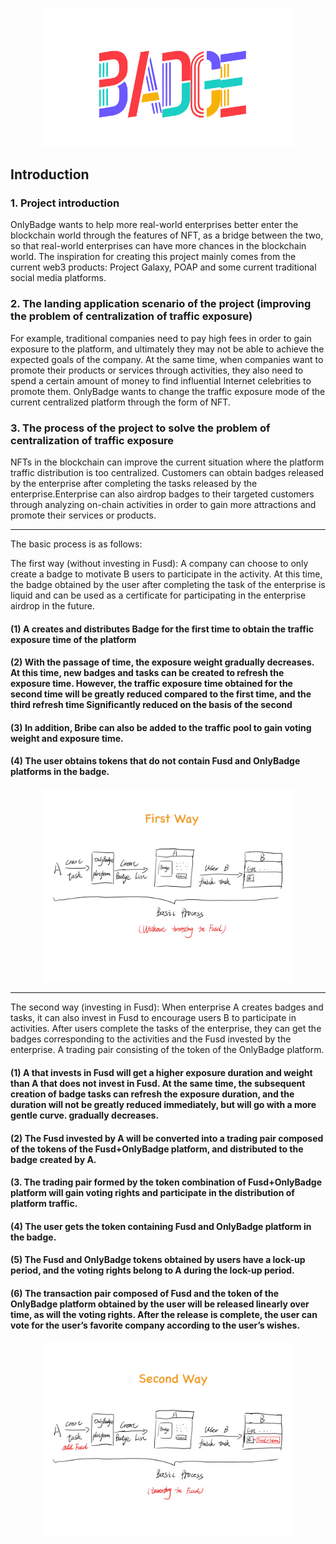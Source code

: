<p align="center">
    <img width="400" src="OnlyBadge-README.png" />
</p>

## Introduction

### 1. Project introduction

OnlyBadge wants to help more real-world enterprises better enter the blockchain world through the features of NFT, as a bridge between the two, so that real-world enterprises can have more chances in the blockchain world. The inspiration for creating this project mainly comes from the current web3 products: Project Galaxy, POAP and some current traditional social media platforms.

### 2. The landing application scenario of the project (improving the problem of centralization of traffic exposure)
For example, traditional companies need to pay high fees in order to gain exposure to the platform, and ultimately they may not be able to achieve the expected goals of the company. At the same time, when companies want to promote their products or services through activities, they also need to spend a certain amount of money to find influential Internet celebrities to promote them. OnlyBadge wants to change the traffic exposure mode of the current centralized platform through the form of NFT.

### 3. The process of the project to solve the problem of centralization of traffic exposure
NFTs in the blockchain can improve the current situation where the platform traffic distribution is too centralized. Customers can obtain badges released by the enterprise after completing the tasks released by the enterprise.Enterprise can also airdrop badges to their targeted customers through analyzing on-chain activities in order to gain more attractions and promote their services or products.

---
The basic process is as follows:

The first way (without investing in Fusd): A company can choose to only create a badge to motivate B users to participate in the activity. At this time, the badge obtained by the user after completing the task of the enterprise is liquid and can be used as a certificate for participating in the enterprise airdrop in the future.

#### (1) A creates and distributes Badge for the first time to obtain the traffic exposure time of the platform
#### (2) With the passage of time, the exposure weight gradually decreases. At this time, new badges and tasks can be created to refresh the exposure time. However, the traffic exposure time obtained for the second time will be greatly reduced compared to the first time, and the third refresh time Significantly reduced on the basis of the second
#### (3) In addition, Bribe can also be added to the traffic pool to gain voting weight and exposure time.
#### (4) The user obtains tokens that do not contain Fusd and OnlyBadge platforms in the badge.

<p align="center">
    <img width="400" src="First-way.jpg" />
</p>

---
The second way (investing in Fusd): When enterprise A creates badges and tasks, it can also invest in Fusd to encourage users B to participate in activities. After users complete the tasks of the enterprise, they can get the badges corresponding to the activities and the Fusd invested by the enterprise. A trading pair consisting of the token of the OnlyBadge platform.
#### (1) A that invests in Fusd will get a higher exposure duration and weight than A that does not invest in Fusd. At the same time, the subsequent creation of badge tasks can refresh the exposure duration, and the duration will not be greatly reduced immediately, but will go with a more gentle curve. gradually decreases.
#### (2) The Fusd invested by A will be converted into a trading pair composed of the tokens of the Fusd+OnlyBadge platform, and distributed to the badge created by A.
#### (3. The trading pair formed by the token combination of Fusd+OnlyBadge platform will gain voting rights and participate in the distribution of platform traffic.
#### (4) The user gets the token containing Fusd and OnlyBadge platform in the badge.
#### (5) The Fusd and OnlyBadge tokens obtained by users have a lock-up period, and the voting rights belong to A during the lock-up period.
#### (6) The transaction pair composed of Fusd and the token of the OnlyBadge platform obtained by the user will be released linearly over time, as will the voting rights. After the release is complete, the user can vote for the user’s favorite company according to the user’s wishes.

<p align="center">
    <img width="400" src="Second-way.jpg" />
</p>
